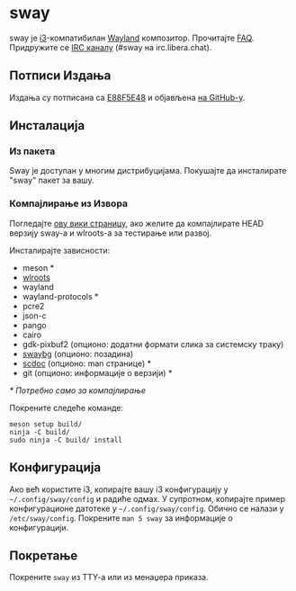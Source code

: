 # sway

sway је [i3]-компатибилан [Wayland] композитор. Прочитајте [FAQ]. Придружите се
[IRC каналу] \(#sway на irc.libera.chat).

## Потписи Издања

Издања су потписана са [E88F5E48] и објављена [на GitHub-у][GitHub releases].

## Инсталација

### Из пакета

Sway је доступан у многим дистрибуцијама. Покушајте да инсталирате "sway" пакет за
вашу.

### Компајлирање из Извора

Погледајте [ову вики страницу][Development setup], ако желите да компајлирате HEAD верзију
sway-а и wlroots-а за тестирање или развој.

Инсталирајте зависности:

* meson \*
* [wlroots]
* wayland
* wayland-protocols \*
* pcre2
* json-c
* pango
* cairo
* gdk-pixbuf2 (опционо: додатни формати слика за системску траку)
* [swaybg] (опционо: позадина)
* [scdoc] (опционо: man странице) \*
* git (опционо: информације о верзији) \*

_\* Потребно само за компајлирање_

Покрените следеће команде:

    meson setup build/
    ninja -C build/
    sudo ninja -C build/ install

## Конфигурација

Ако већ користите i3, копирајте вашу i3 конфигурацију у `~/.config/sway/config` и
радиће одмах. У супротном, копирајте пример конфигурационе датотеке у
`~/.config/sway/config`. Обично се налази у `/etc/sway/config`.
Покрените `man 5 sway` за информације о конфигурацији.

## Покретање

Покрените `sway` из TTY-a или из менаџера приказа.

[i3]: https://i3wm.org/
[Wayland]: http://wayland.freedesktop.org/
[FAQ]: https://github.com/swaywm/sway/wiki
[IRC каналу]: https://web.libera.chat/gamja/?channels=#sway
[E88F5E48]: https://keys.openpgp.org/search?q=34FF9526CFEF0E97A340E2E40FDE7BE0E88F5E48
[GitHub releases]: https://github.com/swaywm/sway/releases
[Development setup]: https://github.com/swaywm/sway/wiki/Development-Setup
[wlroots]: https://gitlab.freedesktop.org/wlroots/wlroots
[swaybg]: https://github.com/swaywm/swaybg/
[scdoc]: https://git.sr.ht/~sircmpwn/scdoc

